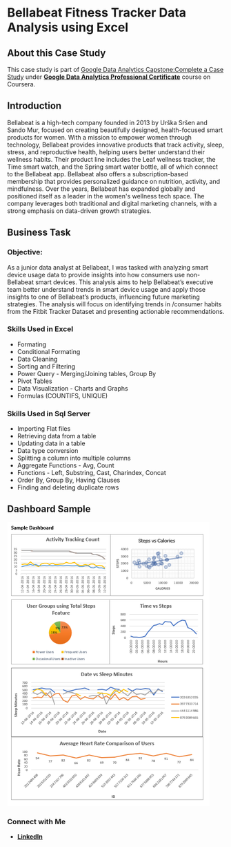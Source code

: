 # Bellabeat Fitness Tracker Data Analysis using Excel
## About this Case Study
This case study is part of [Google Data Analytics Capstone:Complete a Case Study](https://www.coursera.org/learn/google-data-analytics-capstone/) under [**Google Data Analytics Professional Certificate**](https://www.coursera.org/professional-certificates/google-data-analytics) course on Coursera.
## Introduction
Bellabeat is a high-tech company founded in 2013 by Urška Sršen and Sando Mur, focused on creating beautifully designed, health-focused smart products for women. With a mission to empower women through technology, Bellabeat provides innovative products that track activity, sleep, stress, and reproductive health, helping users better understand their wellness habits. Their product line includes the Leaf wellness tracker, the Time smart watch, and the Spring smart water bottle, all of which connect to the Bellabeat app. Bellabeat also offers a subscription-based membership that provides personalized guidance on nutrition, activity, and mindfulness. Over the years, Bellabeat has expanded globally and positioned itself as a leader in the women's wellness tech space. The company leverages both traditional and digital marketing channels, with a strong emphasis on data-driven growth strategies.

## Business Task
### Objective:
As a junior data analyst at Bellabeat, I was tasked with analyzing smart device usage data to provide insights into how consumers use non-Bellabeat smart devices. This analysis aims to help Bellabeat’s executive team better understand trends in smart device usage and apply those insights to one of Bellabeat’s products, influencing future marketing strategies. The analysis will focus on identifying trends in /consumer habits from the Fitbit Tracker Dataset and presenting actionable recommendations.

### Skills Used in Excel
- Formating
- Conditional Formating
- Data Cleaning
- Sorting and Filtering
- Power Query - Merging/Joining tables, Group By
- Pivot Tables 
- Data Visualization - Charts and Graphs
- Formulas (COUNTIFS, UNIQUE)

### Skills Used in Sql Server
- Importing Flat files
- Retrieving data from a table
- Updating data in a table
- Data type conversion
- Splitting a column into multiple columns
- Aggregate Functions - Avg, Count
- Functions - Left, Substring, Cast, Charindex, Concat
- Order By, Group By, Having Clauses
- Finding and deleting duplicate rows

## Dashboard Sample
<img src="Images/Dashboard.png">

### Connect with Me

- [**LinkedIn**](https://www.linkedin.com/in/anil-jain-bgt/)
